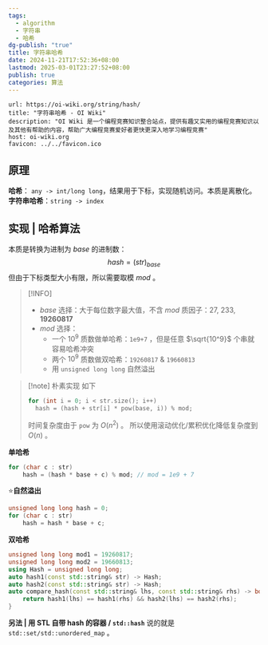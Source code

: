 ```yaml
---
tags:
  - algorithm
  - 字符串
  - 哈希
dg-publish: "true"
title: 字符串哈希
date: 2024-11-21T17:52:36+08:00
lastmod: 2025-03-01T23:27:52+08:00
publish: true
categories: 算法
---
```


```cardlink
url: https://oi-wiki.org/string/hash/
title: "字符串哈希 - OI Wiki"
description: "OI Wiki 是一个编程竞赛知识整合站点，提供有趣又实用的编程竞赛知识以及其他有帮助的内容，帮助广大编程竞赛爱好者更快更深入地学习编程竞赛"
host: oi-wiki.org
favicon: ../../favicon.ico
```


## 原理

**哈希**： `any -> int/long long`，结果用于下标，实现随机访问。本质是离散化。
**字符串哈希**：`string -> index` 
## 实现 | 哈希算法

本质是转换为进制为 $base$ 的进制数：
$$
hash = (str)_{base}
$$
但由于下标类型大小有限，所以需要取模 $mod$ 。

> [!INFO]
> + $base$ 选择：大于每位数字最大值，不含 $mod$ 质因子：27, 233, **19260817**
> + $mod$ 选择：
> 	+ 一个 $10^9$ 质数做单哈希：`1e9+7` ，但是任意 $\sqrt{10^9}$ 个串就容易哈希冲突  
> 	+ 两个 $10^9$ 质数做双哈希：`19260817` & `19660813`
> 	+ 用 `unsigned long long` 自然溢出

> [!note] 朴素实现
> 如下
> ```cpp
> for (int i = 0; i < str.size(); i++)
> 	hash = (hash + str[i] * pow(base, i)) % mod;
> ```
> 时间复杂度由于 `pow` 为 $O(n^2)$ 。
> 所以使用滚动优化/累积优化降低复杂度到 $O(n)$ 。

**单哈希**
```cpp
for (char c : str)
	hash = (hash * base + c) % mod; // mod = 1e9 + 7
```

:star:**自然溢出**
```cpp
unsigned long long hash = 0;
for (char c : str)
	hash = hash * base + c;
```

**双哈希**
```cpp
unsigned long long mod1 = 19260817;
unsigned long long mod2 = 19660813;
using Hash = unsigned long long;
auto hash1(const std::string& str) -> Hash;
auto hash2(const std::string& str) -> Hash;
auto compare_hash(const std::string& lhs, const std::string& rhs) -> bool {
	return hash1(lhs) == hash1(rhs) && hash2(lhs) == hash2(rhs);
}
```

**另法 | 用 STL 自带 hash 的容器 / `std::hash`**
说的就是 `std::set/std::unordered_map` 。